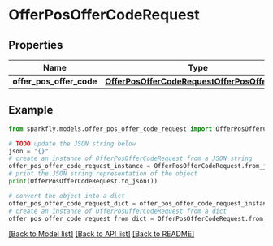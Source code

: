 # OfferPosOfferCodeRequest


## Properties

Name | Type | Description | Notes
------------ | ------------- | ------------- | -------------
**offer_pos_offer_code** | [**OfferPosOfferCodeRequestOfferPosOfferCode**](OfferPosOfferCodeRequestOfferPosOfferCode.md) |  | [optional] 

## Example

```python
from sparkfly.models.offer_pos_offer_code_request import OfferPosOfferCodeRequest

# TODO update the JSON string below
json = "{}"
# create an instance of OfferPosOfferCodeRequest from a JSON string
offer_pos_offer_code_request_instance = OfferPosOfferCodeRequest.from_json(json)
# print the JSON string representation of the object
print(OfferPosOfferCodeRequest.to_json())

# convert the object into a dict
offer_pos_offer_code_request_dict = offer_pos_offer_code_request_instance.to_dict()
# create an instance of OfferPosOfferCodeRequest from a dict
offer_pos_offer_code_request_from_dict = OfferPosOfferCodeRequest.from_dict(offer_pos_offer_code_request_dict)
```
[[Back to Model list]](../README.md#documentation-for-models) [[Back to API list]](../README.md#documentation-for-api-endpoints) [[Back to README]](../README.md)


